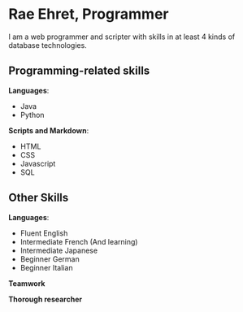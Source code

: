# Rae Ehret, Programmer

I am a web programmer and scripter with skills in at least 4 kinds of database technologies.

## Programming-related skills

**Languages**:

+ Java
+ Python

**Scripts and Markdown**:

+ HTML
+ CSS
+ Javascript
+ SQL

## Other Skills

**Languages**:

+ Fluent English
+ Intermediate French (And learning)
+ Intermediate Japanese
+ Beginner German
+ Beginner Italian

**Teamwork**

**Thorough researcher**
